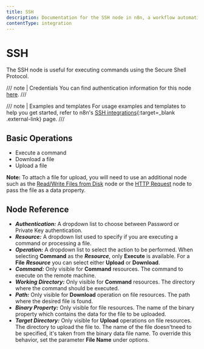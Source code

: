 ```yaml
---
title: SSH
description: Documentation for the SSH node in n8n, a workflow automation platform. Includes guidance on usage, and links to examples.
contentType: integration
---
```


# SSH

The SSH node is useful for executing commands using the Secure Shell Protocol.

/// note | Credentials
You can find authentication information for this node [here](/integrations/builtin/credentials/ssh/).
///

/// note | Examples and templates
For usage examples and templates to help you get started, refer to n8n's [SSH integrations](https://n8n.io/integrations/ssh/){:target=_blank .external-link} page.
///

## Basic Operations

- Execute a command
- Download a file
- Upload a file

**Note:** To attach a file for upload, you will need to use an additional node such as the [Read/Write Files from Disk](/integrations/builtin/core-nodes/n8n-nodes-base.filesreadwrite/) node or the [HTTP Request](/integrations/builtin/core-nodes/n8n-nodes-base.httprequest/) node to pass the file as a data property.

## Node Reference

- ***Authentication:*** A dropdown list to choose between Password or Private Key authentication.
- ***Resource:*** A dropdown list used to specify if you are executing a command or processing a file.
- ***Operation:*** A dropdown list to select the action to be performed. When selecting **Command** as the ***Resource***, only **Execute** is available. For a **File** ***Resource*** you can select either **Upload** or **Download**.
- ***Command:*** Only visible for **Command** resources. The command to execute on the remote machine.
- ***Working Directory:*** Only visible for **Command** resources. The directory where the command should be executed.
- ***Path:*** Only visible for **Download** operation on file resources. The path where the desired file is found.
- ***Binary Property:*** Only visible for file resources. The name of the binary property which contains the data for the file to be uploaded.
- ***Target Directory:*** Only visible for **Upload** operations on file resources. The directory to upload the file to. The name of the file doesn'tneed to be specified, it's taken from the binary data file name. To override this behavior, set the parameter **File Name** under options.
